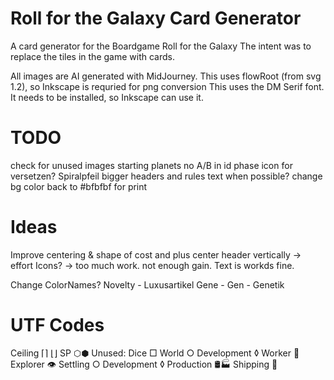 # Roll for the Galaxy Card Generator

A card generator for the Boardgame Roll for the Galaxy
The intent was to replace the tiles in the game with cards.

All images are AI generated with MidJourney.
This uses flowRoot (from svg 1.2), so Inkscape is requried for png conversion
This uses the DM Serif font. It needs to be installed, so Inkscape can use it.

# TODO

check for unused images
starting planets no A/B in id
phase icon for versetzen? Spiralpfeil
bigger headers and rules text when possible?
change bg color back to #bfbfbf for print

# Ideas

Improve centering & shape of cost and plus
center header vertically -> effort
Icons? -> too much work. not enough gain. Text is workds fine.

Change ColorNames? 
Novelty - Luxusartikel
Gene - Gen - Genetik

# UTF Codes
Ceiling ⌈⌉ ⌊⌋
SP ⬡⬢
Unused:
Dice □
World ○
Development ◊
Worker 👤
Explorer 👁
Settling ○
Development ◊
Production 🛢🏭
Shipping 🚀